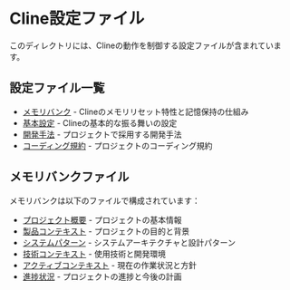 # Cline設定ファイル

このディレクトリには、Clineの動作を制御する設定ファイルが含まれています。

## 設定ファイル一覧

- [メモリバンク](memory-bank.md) - Clineのメモリリセット特性と記憶保持の仕組み
- [基本設定](basic-settings.md) - Clineの基本的な振る舞いの設定
- [開発手法](development-methods.md) - プロジェクトで採用する開発手法
- [コーディング規約](coding-conventions.md) - プロジェクトのコーディング規約

## メモリバンクファイル

メモリバンクは以下のファイルで構成されています：

- [プロジェクト概要](../memory-bank/projectbrief.md) - プロジェクトの基本情報
- [製品コンテキスト](../memory-bank/productContext.md) - プロジェクトの目的と背景
- [システムパターン](../memory-bank/systemPatterns.md) - システムアーキテクチャと設計パターン
- [技術コンテキスト](../memory-bank/techContext.md) - 使用技術と開発環境
- [アクティブコンテキスト](../memory-bank/activeContext.md) - 現在の作業状況と方針
- [進捗状況](../memory-bank/progress.md) - プロジェクトの進捗と今後の計画
